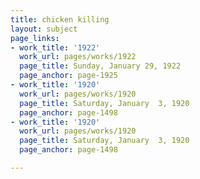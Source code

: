 ```yaml
---
title: chicken killing
layout: subject
page_links:
- work_title: '1922'
  work_url: pages/works/1922
  page_title: Sunday, January 29, 1922
  page_anchor: page-1925
- work_title: '1920'
  work_url: pages/works/1920
  page_title: Saturday, January  3, 1920
  page_anchor: page-1498
- work_title: '1920'
  work_url: pages/works/1920
  page_title: Saturday, January  3, 1920
  page_anchor: page-1498

---
```

